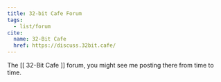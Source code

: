 ```yaml
---
title: 32-bit Cafe Forum
tags:
  - list/forum
cite:
  name: 32-Bit Cafe
  href: https://discuss.32bit.cafe/
---
```


The [[ 32-Bit Cafe ]] forum, you might see me posting there from time to time.

